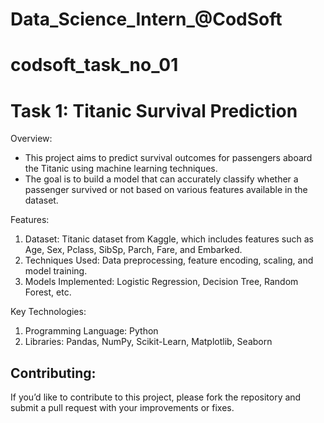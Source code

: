 # Data_Science_Intern_@CodSoft
# codsoft_task_no_01

# Task 1: Titanic Survival Prediction
Overview:
- This project aims to predict survival outcomes for passengers aboard the Titanic using machine learning techniques.
- The goal is to build a model that can accurately classify whether a passenger survived or not based on various features available in the dataset.

Features:
1. Dataset: Titanic dataset from Kaggle, which includes features such as Age, Sex, Pclass, SibSp, Parch, Fare, and Embarked.
2. Techniques Used: Data preprocessing, feature encoding, scaling, and model training.
3. Models Implemented: Logistic Regression, Decision Tree, Random Forest, etc.

Key Technologies:
1. Programming Language: Python
2. Libraries: Pandas, NumPy, Scikit-Learn, Matplotlib, Seaborn

## Contributing:
If you’d like to contribute to this project, please fork the repository and submit a pull request with your improvements or fixes.
